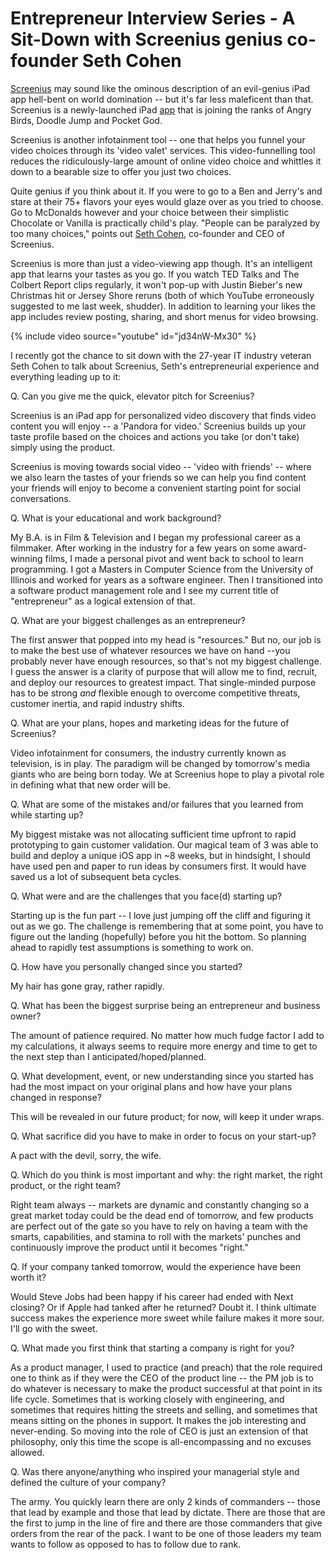 # Entrepreneur Interview Series - A Sit-Down with Screenius genius co-founder Seth Cohen

<a href="http://screenius.com/">Screenius</a> may sound like the ominous description of an evil-genius iPad app hell-bent on world domination -- but it's far less maleficent than that. Screenius is a newly-launched iPad <a href="http://screenius.com/screenius/">app</a> that is joining the ranks of Angry Birds, Doodle Jump and Pocket God.

Screenius is another infotainment tool -- one that helps you funnel your video choices through its 'video valet' services. This video-funnelling tool reduces the ridiculously-large amount of online video choice and whittles it down to  a bearable size to offer you just two choices.

Quite genius if you think about it. If you were to go to a Ben and Jerry's and stare at their 75+ flavors your eyes would glaze over as you tried to choose. Go to  McDonalds however and your choice between their simplistic Chocolate or Vanilla is practically child's play. "People can be paralyzed by too many choices," points out <a href="http://www.linkedin.com/in/sethmcohen">Seth Cohen</a>, co-founder and CEO of Screenius.

Screenius is more than just a video-viewing app though. It's an intelligent app that learns your tastes as you go. If you watch TED Talks and The Colbert Report clips regularly, it won't pop-up with Justin Bieber's new Christmas hit or Jersey Shore reruns (both of which YouTube erroneously suggested to me last week, shudder). In addition to learning your likes the app includes review posting, sharing, and short menus for video browsing.

{% include video source="youtube" id="jd34nW-Mx30" %}

I recently got the chance to sit down with the 27-year IT industry veteran Seth Cohen to talk about Screenius, Seth's entrepreneurial experience and everything leading up to it:

Q. Can you give me the quick, elevator pitch for Screenius?

Screenius is an iPad app for personalized video discovery that finds video content you will enjoy -- a 'Pandora for video.' Screenius builds up your taste profile based on the choices and actions you take (or don't take) simply using the product. 

Screenius is moving towards social video -- 'video with friends' -- where we also learn the tastes of your friends so we can help you find content your friends will enjoy to become a convenient starting point for social conversations. 

Q. What is your educational and work background?

My B.A. is in Film & Television and I began my professional career as a filmmaker. After working in the industry for a few years on some award-winning films, I made a personal pivot and went back to school to learn programming. I got a Masters in Computer Science from the University of Illinois and worked for years as a software engineer. Then I transitioned into a software product management role and I see my current title of "entrepreneur" as a logical extension of that.

Q. What are your biggest challenges as an entrepreneur?

The first answer that popped into my head is "resources." But no, our job is to make the best use of whatever resources we have on hand --you probably never have enough resources, so that's not my biggest challenge. I guess the answer is a clarity of purpose that will allow me to find, recruit, and deploy our resources to greatest impact. That single-minded purpose has to be strong *and* flexible enough to overcome competitive threats, customer inertia, and rapid industry shifts.

Q. What are your plans, hopes and marketing ideas for the future of Screenius?

Video infotainment for consumers, the industry currently known as television, is in play. The paradigm will be changed by tomorrow's media giants who are being born today. We at Screenius hope to play a pivotal role in defining what that new order will be. 

Q. What are some of the mistakes and/or failures that you learned from while starting up?

My biggest mistake was not allocating sufficient time upfront to rapid prototyping to gain customer validation. Our magical team of 3 was able to build and deploy a unique iOS app in ~8 weeks, but in hindsight, I should have used pen and paper to run ideas by consumers first. It would have saved us a lot of subsequent beta cycles. 

Q. What were and are the challenges that you face(d) starting up?

Starting up is the fun part -- I love just jumping off the cliff and figuring it out as we go. The challenge is remembering that at some point, you have to figure out the landing (hopefully) before you hit the bottom. So planning ahead to rapidly test assumptions is something to work on.

Q. How have you personally changed since you started?

My hair has gone gray, rather rapidly. 

Q. What has been the biggest surprise being an entrepreneur and business owner?

The amount of patience required. No matter how much fudge factor I add to my calculations, it always seems to require more energy and time to get to the next step than I anticipated/hoped/planned.

Q. What development, event, or new understanding since you started has had the most impact on your original plans and how have your plans changed in response?

This will be revealed in our future product; for now, will keep it under wraps.

Q. What sacrifice did you have to make in order to focus on your start-up?

A pact with the devil, sorry, the wife. 

Q. Which do you think is most important and why: the right market, the right product, or the right team?

Right team always -- markets are dynamic and constantly changing so a great market today could be the dead end of tomorrow, and few products are perfect out of the gate so you have to rely on having a team with the smarts, capabilities, and stamina to roll with the markets' punches and continuously improve the product until it becomes "right."

Q. If your company tanked tomorrow, would the experience have been worth it?

Would Steve Jobs had been happy if his career had ended with Next closing? Or if Apple had tanked after he returned? Doubt it. I think ultimate success makes the experience more sweet while failure makes it more sour. I'll go with the sweet.

Q. What made you first think that starting a company is right for you?

As a product manager, I used to practice (and preach) that the role required one to think as if they were the CEO of the product line -- the PM job is to do whatever is necessary to make the product successful at that point in its life cycle. Sometimes that is working closely with engineering, and sometimes that requires hitting the streets and selling, and sometimes that means sitting on the phones in support. It makes the job interesting and never-ending. So moving into the role of CEO is just an extension of that philosophy, only this time the scope is all-encompassing and no excuses allowed.

Q. Was there anyone/anything who inspired your managerial style and defined the culture of your company?

The army. You quickly learn there are only 2 kinds of commanders -- those that lead by example and those that lead by dictate. There are those that are the first to jump in the line of fire and there are those commanders that give orders from the rear of the pack. I want to be one of those leaders my team wants to follow as opposed to has to follow due to rank.